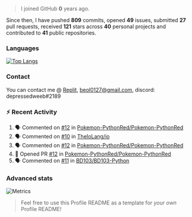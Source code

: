 > I joined GitHub **0** years ago.

Since then, I have pushed **809** commits, opened **49** issues, submitted **27** pull requests, received **121** stars across **40** personal projects and contributed to **41** public repositories.


### Languages

[![Top Langs](https://github-readme-stats.vercel.app/api/top-langs/?username=JBYT27&layout=compact&langs_count=8)](https://github.com/anuraghazra/github-readme-stats)


### Contact
You can contact me @ [Replit](https://replit.com/@JBloves27), beol0127@gmail.com, discord: depressedweeb#2189

### :zap: Recent Activity

<!--START_SECTION:activity-->
1. 🗣 Commented on [#12](https://github.com/Pokemon-PythonRed/Pokemon-PythonRed/issues/12) in [Pokemon-PythonRed/Pokemon-PythonRed](https://github.com/Pokemon-PythonRed/Pokemon-PythonRed)
2. 🗣 Commented on [#10](https://github.com/TheIoLang/io/issues/10) in [TheIoLang/io](https://github.com/TheIoLang/io)
3. 🗣 Commented on [#12](https://github.com/Pokemon-PythonRed/Pokemon-PythonRed/issues/12) in [Pokemon-PythonRed/Pokemon-PythonRed](https://github.com/Pokemon-PythonRed/Pokemon-PythonRed)
4. 💪 Opened PR [#12](https://github.com/Pokemon-PythonRed/Pokemon-PythonRed/pull/12) in [Pokemon-PythonRed/Pokemon-PythonRed](https://github.com/Pokemon-PythonRed/Pokemon-PythonRed)
5. 🗣 Commented on [#11](https://github.com/BD103/BD103-Python/issues/11) in [BD103/BD103-Python](https://github.com/BD103/BD103-Python)
<!--END_SECTION:activity-->

### Advanced stats

![Metrics](https://github.com/JBYT27/JBYT27/blob/main/github-metrics.svg)


> Feel free to use this Profile README as a template for *your own* Profile README!
